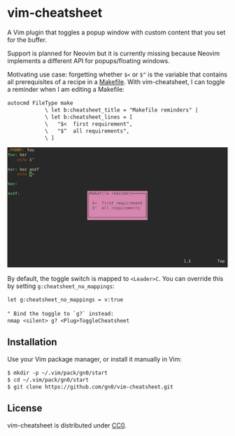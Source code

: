 # vim-cheatsheet

A Vim plugin that toggles a popup window with custom content that you set for the buffer.

Support is planned for Neovim but it is currently missing because Neovim implements a different API for popups/floating windows.

Motivating use case: forgetting whether `$<` or `$^` is the variable that contains all prerequisites of a recipe in a [Makefile](https://www.gnu.org/software/make/manual/html_node/Introduction.html).
With vim-cheatsheet, I can toggle a reminder when I am editing a Makefile:

```vim
autocmd FileType make
            \ let b:cheatsheet_title = "Makefile reminders" |
            \ let b:cheatsheet_lines = [
            \   "$<  first requirement",
            \   "$^  all requirements",
            \ ]
```

![Personal cheatsheet in Makefile buffers](./screenshot.png)

By default, the toggle switch is mapped to `<Leader>C`.
You can override this by setting `g:cheatsheet_no_mappings`:

```vim
let g:cheatsheet_no_mappings = v:true

" Bind the toggle to `g?` instead:
nmap <silent> g? <Plug>ToggleCheatsheet
```

## Installation

Use your Vim package manager, or install it manually in Vim:

```
$ mkdir -p ~/.vim/pack/gn0/start
$ cd ~/.vim/pack/gn0/start
$ git clone https://github.com/gn0/vim-cheatsheet.git
```

## License

vim-cheatsheet is distributed under [CC0](https://creativecommons.org/public-domain/cc0/).

